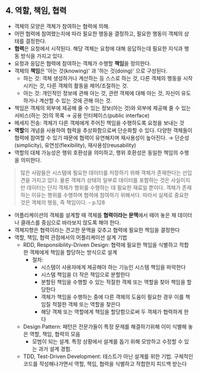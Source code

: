 ## 4. 역할, 책임, 협력

- 객체의 모양은 객체가 참여하는 협력에 의해. 
- 어떤 협력에 참여했는지에 따라 필요한 행동을 결정하고, 필요한 행동이 객체의 상태를 결정한다.
- **협력**은 요청에서 시작된다. 해당 객체는 요청에 대해 응답하는데 필요한 지식과 행동 방식을 가지고 있다.
- 요청과 응답은 협력에 참여하는 객체가 수행할 **책임**을 정의한다.
- 객체의 **책임**은  '아는 것(knowing)' 과 '하는 것(doing)' 으로 구성된다.
  - 하는 것: 객체 생성하거나 계산하는 등 스스로 하는 것, 다른 객체의 행동을 시작시키는 것, 다른 객체의 활동을 제어/조절하는 것.
  - 아는 것: 개인적인 정보에 관해 아는 것, 관련 객체에 대해 아는 것, 자신이 유도하거나 계산할 수 있는 것에 관해 아는 것.
- 책임은 객체의 외부에 제공해 줄 수 있는 정보(아는 것)와 외부에 제공해 줄 수 있는 서비스(하는 것)의 목록 → 공용 인터페이스(public interface)
- 메세지 전송: 객체가 다른 객체에게 주어진 책임을 수행하도록 요청을 보내는 것
- **역할**의 개념을 사용하여 협력을 추상화함으로써 단순화할 수 있다. 다양한 객체들이 협력에 참여할 수 있기 때문에 협력이 유연해지며  재사용성이 높아진다. → 단순성(simplicity), 유연성(flexibility), 재사용성(reusability)
- 역할의 대체 가능성은 행위 호환성을 의미하고, 행위 호환성은 동일한 책임의 수행을 의미한다.

> 많은 사람들은 시스템에 필요한 데이터를 저장하기 위해 객체가 존재한다는 선입견을 가지고 있다. 물론 객체가 상태의 일부로 데이터를 포함하는 것은 사실이지만 데이터는 단지 객체가 행위를 수행하는 데 필요한 재료일 뿐이다. 객체가 존재하는 이유는 행위를 수행하며 협력에 참여하기 위해서다. 따라서 실제로 중요한 것은 객체의 행동, 즉 책임이다. - p.128

- 어플리케이션의 객체를 설계할 때 객체를 **협력이라는 문맥**에서 떼어 놓은 채 데이터나 클래스를 중심으로 바라보지 않도록 해야 한다.
- 객체지향은 협력이라는 견고한 문맥을 갖추고 협력에 필요한 책임을 결정한다
- 역할, 책임, 협력 관점에서의 어플리케이션 설계 기법
  - RDD, Responsibility-Driven Design: 협력에 필요한 책임을 식별하고 적합한 객체에게 책임을 할당하는 방식으로 설계
    - 절차:
      - 시스템이 사용자에게 제공해야 하는 기능인 시스템 책임을 파악한다
      - 시스템 책임을 더 작은 책임으로 분할한다
      - 분할된 책임을 수행할 수 있는 적절한 객체 또는 역할을 찾아 책임을 할당한다
      - 객체가 책임을 수행하는 중에 다른 객체의 도움이 필요한 경우 이를 책임질 적절한 객체 또는 역할을 찾은다
      - 해당 객체 또는 역할에게 책임을 할당함으로써 두 객체가 협력하게 한다
  - Design Pattern: 패턴은 전문가들이 특정 문제를 해결하기위해 이미 식별해 놓은 역할, 책임, 협력의 모음
    - 모범이 되는 설계. 특정 상황에서 설계를 돕기 위해 모방하고 수정할 수 있는 과거 설계 경험.
  - TDD, Test-Driven Development: 테스트가 아닌 설계를 위한 기법. 구체적인 코드를 작성해나가면서 역할, 책임, 협력을 식별하고 적합한지 피드백 받는다